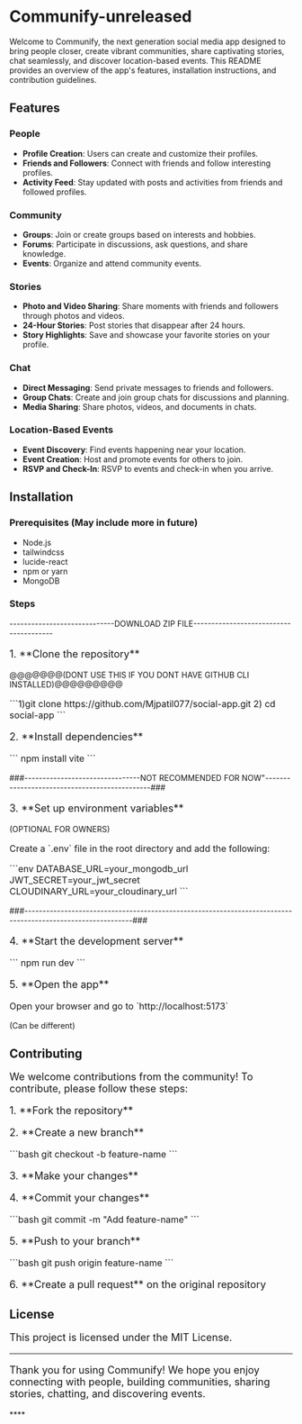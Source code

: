 # Communify-unreleased

Welcome to Communify, the next generation social media app designed to bring people closer, create vibrant communities, share captivating stories, chat seamlessly, and discover location-based events. This README provides an overview of the app's features, installation instructions, and contribution guidelines.

## Features

### People
- **Profile Creation**: Users can create and customize their profiles.
- **Friends and Followers**: Connect with friends and follow interesting profiles.
- **Activity Feed**: Stay updated with posts and activities from friends and followed profiles.

### Community
- **Groups**: Join or create groups based on interests and hobbies.
- **Forums**: Participate in discussions, ask questions, and share knowledge.
- **Events**: Organize and attend community events.

### Stories
- **Photo and Video Sharing**: Share moments with friends and followers through photos and videos.
- **24-Hour Stories**: Post stories that disappear after 24 hours.
- **Story Highlights**: Save and showcase your favorite stories on your profile.

### Chat
- **Direct Messaging**: Send private messages to friends and followers.
- **Group Chats**: Create and join group chats for discussions and planning.
- **Media Sharing**: Share photos, videos, and documents in chats.

### Location-Based Events
- **Event Discovery**: Find events happening near your location.
- **Event Creation**: Host and promote events for others to join.
- **RSVP and Check-In**: RSVP to events and check-in when you arrive.

## Installation

### Prerequisites (May include more in future)
- Node.js
- tailwindcss
- lucide-react
- npm or yarn
- MongoDB

### Steps
-----------------------------DOWNLOAD ZIP FILE---------------------------------------

<p style="font-size:18px;">1. **Clone the repository**</p> @@@@@@@(DONT USE THIS IF YOU DONT HAVE GITHUB CLI INSTALLED)@@@@@@@@@
<p style="font-size:16px;">```1)git clone https://github.com/Mjpatil077/social-app.git 2) cd social-app
```</p>

<p style="font-size:18px;">2. **Install dependencies**</p>
<p style="font-size:16px;">```
npm install vite
```</p>
                ###--------------------------------NOT RECOMMENDED FOR NOW"----------------------------------------------###
<p style="font-size:18px;">3. **Set up environment variables**</p> (OPTIONAL FOR OWNERS)
<p style="font-size:16px;">Create a `.env` file in the root directory and add the following:</p>
<p style="font-size:16px;">```env
DATABASE_URL=your_mongodb_url
JWT_SECRET=your_jwt_secret
CLOUDINARY_URL=your_cloudinary_url
```</p>
            ###------------------------------------------------------------------------------------------------------------###

<p style="font-size:18px;">4. **Start the development server**</p>
<p style="font-size:16px;">```
npm run dev
```</p>

<p style="font-size:18px;">5. **Open the app**</p>
<p style="font-size:16px;">Open your browser and go to `http://localhost:5173`</p>(Can be different)

## Contributing

<p style="font-size:18px;">We welcome contributions from the community! To contribute, please follow these steps:</p>

<p style="font-size:18px;">1. **Fork the repository**</p>
<p style="font-size:18px;">2. **Create a new branch**</p>
<p style="font-size:16px;">```bash
git checkout -b feature-name
```</p>
<p style="font-size:18px;">3. **Make your changes**</p>
<p style="font-size:18px;">4. **Commit your changes**</p>
<p style="font-size:16px;">```bash
git commit -m "Add feature-name"
```</p>
<p style="font-size:18px;">5. **Push to your branch**</p>
<p style="font-size:16px;">```bash
git push origin feature-name
```</p>
<p style="font-size:18px;">6. **Create a pull request** on the original repository</p>

## License

<p style="font-size:18px;">This project is licensed under the MIT License.</p>

---

<p style="font-size:18px;">Thank you for using Communify! We hope you enjoy connecting with people, building communities, sharing stories, chatting, and discovering events.</p>
****
